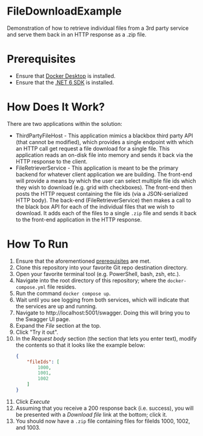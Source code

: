 # FileDownloadExample

Demonstration of how to retrieve individual files from a 3rd party service and serve them back in an HTTP response as a .zip file.

# Prerequisites

- Ensure that [Docker Desktop](https://www.docker.com/get-started) is installed.
- Ensure that the [.NET 6 SDK](https://dotnet.microsoft.com/download/dotnet/6.0)  is installed.

# How Does It Work?

There are two applications within the solution:

- ThirdPartyFileHost - This application mimics a blackbox third party API (that cannot be modified), which provides a single endpoint with which an HTTP call get request a file download for a single file. This application reads an on-disk file into memory and sends it back via the HTTP response to the client.
- FileRetrieverService - This application is meant to be the primary backend for whatever client application we are building. The front-end will provide a means by which the user can select multiple file ids which they wish to download (e.g. grid with checkboxes). The front-end then posts the HTTP request containing the file ids (via a JSON-serialized HTTP body). The back-end (FileRetrieverService) then makes a call to the black box API for each of the individual files that we wish to download. It adds each of the files to a single `.zip` file and sends it back to the front-end application in the HTTP response.

# How To Run

1. Ensure that the aforementioned [prerequisites](#prerequisites) are met.
2. Clone this repository into your favorite Git repo destination directory.
3. Open your favorite terminal tool (e.g. PowerShell, bash, zsh, etc.).
4. Navigate into the root directory of this repository; where the `docker-compose.yml` file resides.
5. Run the command `docker compose up`.
6. Wait until you see logging from both services, which will indicate that the services are up and running.
7. Navigate to http://localhost:5001/swagger. Doing this will bring you to the Swagger UI page. 
8. Expand the _File_ section at the top.
9. Click "Try it out".
10. In the _Request body_ section (the section that lets you enter text), modify the contents so that it looks like the example below:
    ```json
    {
        "fileIds": [
            1000,
            1001,
            1002
        ]
    }
    ```
11. Click _Execute_
12. Assuming that you receive a 200 response back (i.e. success), you will be presented with a _Download file_ link at the bottom; click it.
13. You should now have a `.zip` file containing files for fileIds 1000, 1002, and 1003.

